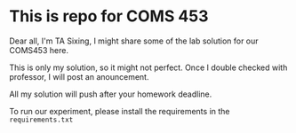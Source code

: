 # This is repo for COMS 453

Dear all, I'm TA Sixing, I might share some of the lab solution for our COMS453 here.

This is only my solution, so it might not perfect. Once I double checked with professor, I will post an anouncement.

All my solution will push after your homework deadline.

To run our experiment, please install the requirements in the `requirements.txt`